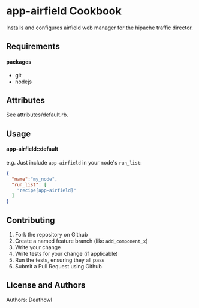 app-airfield Cookbook
=====================
Installs and configures airfield web manager for the hipache traffic director.


Requirements
------------
#### packages
-  git
-  nodejs

Attributes
----------
See attributes/default.rb.


Usage
-----
#### app-airfield::default

e.g.
Just include `app-airfield` in your node's `run_list`:

```json
{
  "name":"my_node",
  "run_list": [
    "recipe[app-airfield]"
  ]
}
```

Contributing
------------
1. Fork the repository on Github
2. Create a named feature branch (like `add_component_x`)
3. Write your change
4. Write tests for your change (if applicable)
5. Run the tests, ensuring they all pass
6. Submit a Pull Request using Github

License and Authors
-------------------
Authors: Deathowl
